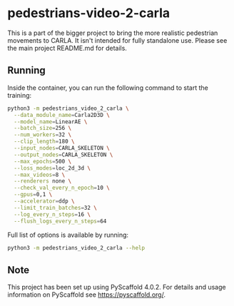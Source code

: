 # pedestrians-video-2-carla

This is a part of the bigger project to bring the more realistic pedestrian movements to CARLA.
It isn't intended for fully standalone use. Please see the main project README.md for details.

## Running

Inside the container, you can run the following command to start the training:

```sh
python3 -m pedestrians_video_2_carla \
  --data_module_name=Carla2D3D \
  --model_name=LinearAE \
  --batch_size=256 \
  --num_workers=32 \
  --clip_length=180 \
  --input_nodes=CARLA_SKELETON \
  --output_nodes=CARLA_SKELETON \
  --max_epochs=500 \
  --loss_modes=loc_2d_3d \
  --max_videos=8 \
  --renderers none \
  --check_val_every_n_epoch=10 \
  --gpus=0,1 \
  --accelerator=ddp \
  --limit_train_batches=32 \
  --log_every_n_steps=16 \
  --flush_logs_every_n_steps=64
```

Full list of options is available by running:

```sh
python3 -m pedestrians_video_2_carla --help
```

<!-- pyscaffold-notes -->

## Note

This project has been set up using PyScaffold 4.0.2. For details and usage
information on PyScaffold see https://pyscaffold.org/.
